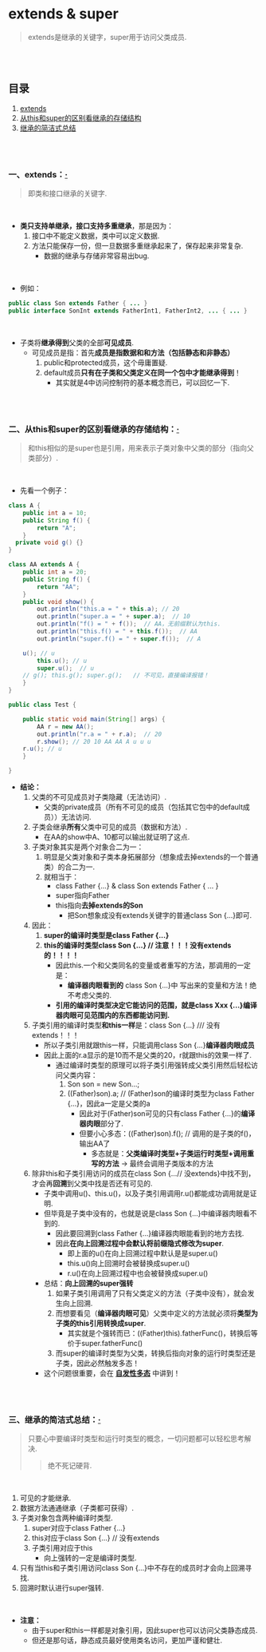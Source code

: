 # extends & super
> extends是继承的关键字，super用于访问父类成员.

<br><br>

## 目录

1. [extends](#一extends)
2. [从this和super的区别看继承的存储结构](#二从this和super的区别看继承的存储结构)
3. [继承的简洁式总结](#三继承的简洁式总结)

<br><br>

### 一、extends：[·](#目录)
> 即类和接口继承的关键字.

<br>

- **类只支持单继承，接口支持多重继承**，那是因为：
   1. 接口中不能定义数据，类中可以定义数据.
   2. 方法只能保存一份，但一旦数据多重继承起来了，保存起来非常复杂.
      - 数据的继承与存储非常容易出bug.

<br>

- 例如：

```Java
public class Son extends Father { ... }
public interface SonInt extends FatherInt1, FatherInt2, ... { ... }
```

<br>

- 子类将**继承得到**父类的全部**可见成员**.
   - 可见成员是指：首先**成员是指数据和和方法（包括静态和非静态）**
      1. public和protected成员，这个毋庸置疑.
      2. default成员**只有在子类和父类定义在同一个包中才能继承得到**！
         - 其实就是4中访问控制符的基本概念而已，可以回忆一下.

<br><br>

### 二、从this和super的区别看继承的存储结构：[·](#目录)
> 和this相似的是super也是引用，用来表示子类对象中父类的部分（指向父类部分）.

<br>

- 先看一个例子：

```Java
class A {
	public int a = 10;
	public String f() {
		return "A";
	}
  private void g() {}
}

class AA extends A {
	public int a = 20;
	public String f() {
		return "AA";
	}
	public void show() {
		out.println("this.a = " + this.a); // 20
		out.println("super.a = " + super.a);  // 10
		out.println("f() = " + f());  // AA，无前缀默认为this.
		out.println("this.f() = " + this.f());  // AA
		out.println("super.f() = " + super.f());  // A

    u(); // u
		this.u(); // u
		super.u();  // u
    // g(); this.g(); super.g();   // 不可见，直接编译报错！
	}
}

public class Test {

	public static void main(String[] args) {
		AA r = new AA();
		out.println("r.a = " + r.a);  // 20
		r.show(); // 20 10 AA AA A u u u
    r.u(); // u
	}

}
```

- **结论：**
   1. 父类的不可见成员对子类隐藏（无法访问）.
      - 父类的private成员（所有不可见的成员（包括其它包中的default成员））无法访问.
   2. 子类会继承**所有**父类中可见的成员（数据和方法）.
      - 在AA的show中A、10都可以输出就证明了这点.
   3. 子类对象其实是两个对象合二为一：
      1. 明显是父类对象和子类本身拓展部分（想象成去掉extends的一个普通类）的合二为一.
      2. 就相当于：
         - class Father {...}  & class Son extends Father { ... }
         - super指向Father
         - this指向**去掉extends的Son**
            - 把Son想象成没有extends关键字的普通class Son {...}即可.
   4. 因此：
      1. **super的编译时类型是class Father {...}**
      2. **this的编译时类型class Son {...}   // 注意！！！没有extends的！！！！**
         - 因此this.一个和父类同名的变量或者重写的方法，那调用的一定是：
            - **编译器肉眼看到的** class Son {...}中 写出来的变量和方法！绝不考虑父类的.
         - **引用的编译时类型决定它能访问的范围，就是class Xxx {...}编译器肉眼可见范围内的东西都能访问到.**
   5. 子类引用的编译时类型**和this一样**是：class Son {...}  /// 没有extends！！！
      - 所以子类引用就跟this一样，只能调用class Son {...}**编译器肉眼成员**
      - 因此上面的r.a显示的是10而不是父类的20，r就跟this的效果一样了.
         - 通过编译时类型的原理可以将子类引用强转成父类引用然后轻松访问父类内容：
            1. Son son = new Son...;
            2. ((Father)son).a;   // (Father)son的编译时类型为class Father {...}，因此a一定是父类的a
               - 因此对于(Father)son可见的只有class Father {...}的**编译器肉眼**部分了.
               - 但要小心多态：((Father)son).f();  // 调用的是子类的f()，输出AA了
                  - 多态就是：**父类编译时类型+子类运行时类型+调用重写的方法** -> 最终会调用子类版本的方法
   6. 除非this和子类引用访问的成员在class Son {...// 没extends}中找不到，才会再**回溯**到父类中找是否还有可见的.
      - 子类中调用u()、this.u()，以及子类引用调用r.u()都能成功调用就是证明.
      - 但毕竟是子类中没有的，也就是说是class Son {...}中编译器肉眼看不到的.
         - 因此要回溯到class Father {...}编译器肉眼能看到的地方去找.
         - 因此**在向上回溯过程中会默认将前缀隐式修改为super**.
            - 即上面的u()在向上回溯过程中默认是是super.u()
            - this.u()向上回溯时会被替换成super.u()
            - r.u()在向上回溯过程中也会被替换成super.u()
      - 总结：**向上回溯的super强转**
         1. 如果子类引用调用了只有父类定义的方法（子类中没有），就会发生向上回溯.
         2. 而想要看见（**编译器肉眼可见**）父类中定义的方法就必须将**类型为子类的this引用转换成super**.
            - 其实就是个强转而已：((Father)this).fatherFunc()，转换后等价于super.fatherFunc()
         3. 而super的编译时类型为父类，转换后指向对象的运行时类型还是子类，因此必然触发多态！
      - 这个问题很重要，会在 **[自发性多态]()** 中讲到！

<br><br>

### 三、继承的简洁式总结：[·](#目录)
> 只要心中要编译时类型和运行时类型的概念，一切问题都可以轻松思考解决.
>
>> 绝不死记硬背.

<br>

1. 可见的才能继承.
2. 数据方法通通继承（子类都可获得）.
3. 子类对象包含两种编译时类型.
   1. super对应于class Father {...}
   2. this对应于class Son {...}   // 没有extends
   3. 子类引用对应于this
      - 向上强转的一定是编译时类型.
4. 只有当this和子类引用访问class Son {...}中不存在的成员时才会向上回溯寻找.
5. 回溯时默认进行super强转.

<br>

- **注意：**
   - 由于super和this一样都是对象引用，因此super也可以访问父类静态成员.
   - 但还是那句话，静态成员最好使用类名访问，更加严谨和健壮.
